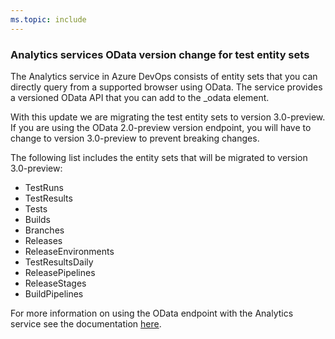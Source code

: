 ```yaml
---
ms.topic: include
---
```


### Analytics services OData version change for test entity sets

The Analytics service in Azure DevOps consists of entity sets that you can directly query from a supported browser using OData. The service provides a versioned OData API that you can add to the \_odata element.

With this update we are migrating the test entity sets to version 3.0-preview. If you are using the OData 2.0-preview version endpoint, you will have to change to version 3.0-preview to prevent breaking changes.

The following list includes the entity sets that will be migrated to version 3.0-preview:

- TestRuns
- TestResults
- Tests
- Builds
- Branches
- Releases
- ReleaseEnvironments
- TestResultsDaily
- ReleasePipelines
- ReleaseStages
- BuildPipelines

For more information on using the OData endpoint with the Analytics service see the documentation [here](https://docs.microsoft.com/azure/devops/report/extend-analytics/odata-api-version?view=azure-devops).
